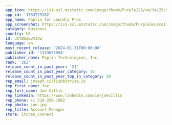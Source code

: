 ```yaml
---
app_icon: https://is1-ssl.mzstatic.com/image/thumb/Purple126/v4/34/25/9c/34259ced-9e29-0695-f700-5576c3e90f37/AppIcon-0-1x_U007emarketing-0-7-0-85-220.png/1024x1024bb.png
app_id: '1333729162'
app_name: Poplin for Laundry Pros
app_screenshot: https://is1-ssl.mzstatic.com/image/thumb/PurpleSource116/v4/7f/7a/7b/7f7a7b4a-ee4f-7b0d-9648-550acd75228a/f9237fa7-5b65-4c43-b048-d6960196eff1_1__U2014_A_new_kind_of_gig.jpg/1284x2778bb.png
category: Business
country: US
id: 3zYBGqE2V3dZ
language: en
most_recent_release: '2024-01-31T00:00:00'
publisher_id: '1333675994'
publisher_name: Poplin Technologies, Inc.
rank: '363'
release_count_in_past_year: '21'
release_count_in_past_year_category: 16
release_count_in_past_year_top_in_category: 38
rep_email: joseph.cillis@bitrise.io
rep_first_name: Joe
rep_full_name: Joe Cillis
rep_linkedin: https://www.linkedin.com/in/joecillis
rep_phone: +1 518-258-1902
rep_photo: joe.jpg
rep_title: Account Manager
store: itunes_connect
---
```

